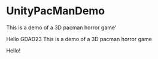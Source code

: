 # UnityPacManDemo

This is a demo of a 3D pacman horror game'

Hello GDAD23
This is a demo of a 3D pacman horror game

Hello! 